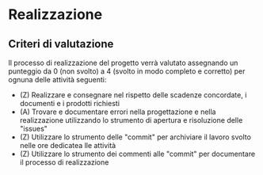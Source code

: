 # Realizzazione

## Criteri di valutazione

Il processo di realizzazione del progetto verrà valutato assegnando un punteggio da 0 (non svolto) a 4 (svolto in modo completo e corretto) per ognuna delle attività seguenti:

- (Z) Realizzare e consegnare nel rispetto delle scadenze concordate, i documenti e i prodotti richiesti
- (A) Trovare e documentare errori nella progettazione e nella realizzazione utilizzando lo strumento di apertura e risoluzione delle "issues"
- (Z) Utilizzare lo strumento delle "commit" per archiviare il lavoro svolto nelle ore dedicatea lle attività
- (Z) Utilizzare lo strumento dei commenti alle "commit" per documentare il processo di realizzazione
